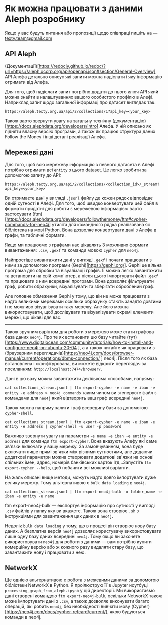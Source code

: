 # Як можна працювати з даними Aleph розробнику

Якщо у вас будуть питання або пропозиції щодо співпраці пишіть на — texty.team@gmail.com


## API Aleph 
(Документації)[https://redocly.github.io/redoc/?url=https://aleph.occrp.org/api/openapi.json#section/General-Overview], API Алефа детально описує які запити можна надіслати і яку інформацію отримати від Алефа. 

Для того, щоб надіслати запит потрібно додати до нього ключ API який можна знайти в налаштуваннях вашого особистого профілю в Алефі. Наприклад запит щодо загальної інформаці про датасет виглядає так.

```
https://aleph.texty.org.ua/api/2/collections/1?api_key=<your_key>
```

Також варто звернути увагу на загальну технічну (документацію)[https://docs.alephdata.org/developers/intro] Алефа. У ній описано як підняти власну версію програми, а також як працює структура даних Follow the Money і інші деталі реалізації Алефа. 

## Мережеві дані



Для того, щоб всю мережеву інформацію з певного датасета в Алефі потрібно отримати всі `entity` з цього dataset. Це легко зробити за допомогою запиту до API:
 ```
https://aleph.texty.org.ua/api/2/collections/<collection_id>/_stream?api_key=<your_key>
```

Ви отримаєте дані у вигляді `.jsonl` файлу де кожен рядок відповідає одній сутності в Алефі. Для того, щоб швидко конвертувати цей файл в формати придатні для роботи з мережевою інформацією варто застосувати (ftm)[https://docs.alephdata.org/developers/followthemoney/ftm#cypher-commands-for-neo4j] утиліта для командного рядка реалізована як бібліотека на мові Python. Вона дозволяє конвертувати дані з Алефа в графи, та табличні формати.

Якщо ми працюємо з графами нас цікавлять 3 можливих формати вивантаження: `.csv`, `.gexf` та команди мовою `cypher` для `neo4j`.

Найпростіше вивантажити дані у вигляді `.gexf` і почати працювати з ними за допомогою програми (Gephi)[https://gephi.org/]. Gephi це вільна програма для обробки та 
візуалізації графів. Її можна легко завантажити та встановити на свій комп'ютер, а після цього імпортувати файл `.gexf` та працювати з ним всередині програми. Вона 
дозволяє фільтрувати граф, робити обрахунки, візуалізувати та зберігати оброблений граф. 

Але головне обмеження Gephi у тому, що він не може працювати з надто великими мережами оскільки обрахунку стають занадто довгими і не можливо візуалізувати таку мережу. Але його можна використовувати, щоб дослідувати та візуалізувати окремі елементи мережі, що цікаві для вас.


-------

Також зручним варінтом для роботи з мережею може стати графова база даних `neo4j`. Про те як встановити цю базу читайте (тут)[https://www.digitalocean.com/community/tutorials/how-to-install-and-configure-neo4j-on-ubuntu-20-04 
], а а також читайте як працювати з (браузерним переглядачів)[https://neo4j.com/docs/browser-manual/current/operations/dbms-connection/
] neo4j. Після того як база встановлена і сконфігурована, ви можете відкрити переглядач за посиланням: `http://localhost:7474/browser/`.

Дані в цю ьазу можна завантажити декількома способами, напряму:

`cat collections_stream.jsonl | ftm export-cypher -e name -e iban -e entity -e address > neo4j_commands` таким чином ви згенеруєте файл з командами для `neo4j` який відтворить ваш граф всередині `neo4j`.
 
Також можна напряму залити граф всередину бази за допомогою `cypher-shell`. 

```
cat collections_stream.jsonl | ftm export-cypher -e name -e iban -e entity -e address | cypher-shell -u user -p password
```

Важливо звернути увагу на параметри `-e name -e iban -e entity -e address` для команди `ftm export-cypher`. Вона вказують Алефу які саме зв'язки включати у вашу мережу. За замовчуванням, вона буде включати лише прямі зв'язки між різними сутностями, але додаючи додаткові параметри можна створювати додаткові зв'язки на основі спільних імен, адрес, номерів банківських карток ітд...Запустіть `ftm export-cypher --help`, щоб побачити всі можливі варіанти. 

На жаль описані вище методи, можуть надто довго імпортувати дуже велику мережу. Тому альтернативою є `bulk data loading` в `neo4j`. 
 
```
cat collections_stream.jsonl | ftm export-neo4j-bulk -o folder_name -e iban -e entity -e name
```

ftm export-neo4j-bulk — експортує інформацію про сутності у вигляді `.csv` файлів у папку яку ви вкажете. Також вона створює `.sh` з інструкціями для завантаження цих даних в `neo4j`.

Недолік `bulk data loading`  у тому, що в процесі він створює нову базу даних. А безплатна версія `neo4j` дозволяє користувачу використовувати лише одну базу даних всередині `neo4j`. Тому якщо ви захочете використовувати `neo4j` для роботи з даними — вам потрібно купити комерційну версію або ж кожного разу видаляти стару базу, що завантажити нову і працювати з нею.



## NetworkX 

Ще однією альтернативою є робота з межевими даними за допомогою бібліотеки NetworkX в Python. Я проілюструю її в Jupyter ноутбуці `processing_graph_from_aleph.ipynb` у цій директорії. Ми використаємо дані створені командою `ftm export-neo4j-bulk`, оскільки NetworkX також може імпортувати дані з `.csv`, а також дозволяє виконувати багато операцій, які робить `neo4j`, без необхідності вивчати мову (Cypher)[https://neo4j.com/docs/cypher-refcard/current/], якою будуються команди в neo4j.